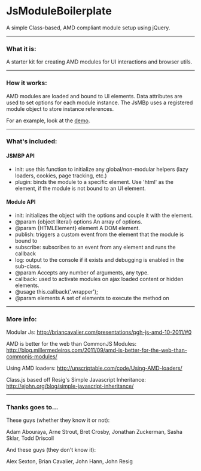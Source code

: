 JsModuleBoilerplate
=====================

A simple Class-based, AMD compliant module setup using jQuery. 

----------------------------------------

### What it is:

A starter kit for creating AMD modules for UI interactions and browser utils. 

----------------------------------------

### How it works:

AMD modules are loaded and bound to UI elements. Data attributes are used to set options for each module instance. 
The JsMBp uses a registered module object to store instance references.  

For an example, look at the [demo](https://github.com/jreading/JsModuleBoilerplate/tree/master/demo). 

----------------------------------------

### What's included:

#### JSMBP API

* init: use this function to initialize any global/non-modular helpers (lazy loaders, cookies, page tracking, etc.)
* plugin: binds the module to a specific element. Use 'html' as the element, if the module is not bound to an UI element.

#### Module API

* init: initializes the object with the options and couple it with the element.
 * @param {object literal} options An array of options.
 * @param {HTMLElement} element A DOM element.
* publish: triggers a custom event from the element that the module is bound to
* subscribe: subscribes to an event from any element and runs the callback 
* log: output to the console if it exists and debugging is enabled in the sub-class.
 * @param Accepts any number of arguments, any type.
* callback: used to activate modules on ajax loaded content or hidden elements.
 * @usage this.callback('.wrapper');
 * @param elements  A set of elements to execute the method on


----------------------------------------

### More info:

Modular Js:
http://briancavalier.com/presentations/pgh-js-amd-10-2011/#0

AMD is better for the web than CommonJS Modules:
http://blog.millermedeiros.com/2011/09/amd-is-better-for-the-web-than-commonjs-modules/

Using AMD loaders:
http://unscriptable.com/code/Using-AMD-loaders/

Class.js based off Resig's Simple Javascript Inheritance: 
http://ejohn.org/blog/simple-javascript-inheritance/

----------------------------------------

### Thanks goes to...

These guys (whether they know it or not):

  Adam Abouraya, Arne Strout, Bret Crosby, Jonathan Zuckerman, Sasha Sklar, Todd Driscoll

And these guys (they don't know it):

  Alex Sexton, Brian Cavalier, John Hann, John Resig
